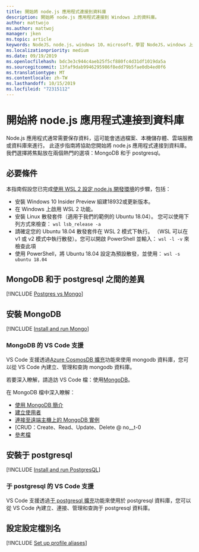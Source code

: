 ```yaml
---
title: 開始將 node.js 應用程式連接到資料庫
description: 開始將 node.js 應用程式連接到 Windows 上的資料庫。
author: mattwojo
ms.author: mattwoj
manager: jken
ms.topic: article
keywords: NodeJS，node.js，windows 10，microsoft，學習 NodeJS，windows 上的節點，wsl 上的節點，在 windows 上安裝節點，使用 vs code 的 NodeJS，在 windows 上以節點進行開發，在 windows 上使用 NodeJS 進行開發，在 windows 上的 wsl 上安裝節點適用于 Linux 的子系統
ms.localizationpriority: medium
ms.date: 09/19/2019
ms.openlocfilehash: bdc3e3c944c4aeb25f5cf880fc4d31df1019da5a
ms.sourcegitcommit: 13faf9dab9946295986f8edd79b5fae0db4ed0f6
ms.translationtype: MT
ms.contentlocale: zh-TW
ms.lasthandoff: 10/15/2019
ms.locfileid: "72315112"
---
```

# <a name="get-started-connecting-nodejs-apps-to-a-database"></a>開始將 node.js 應用程式連接到資料庫

Node.js 應用程式通常需要保存資料，這可能會透過檔案、本機儲存體、雲端服務或資料庫來進行。 此逐步指南將協助您開始將 node.js 應用程式連接到資料庫。 我們選擇將焦點放在兩個熱門的選項：MongoDB 和于 postgresql。

## <a name="prerequisites"></a>必要條件

本指南假設您已完成[使用 WSL 2 設定 node.js 開發環境](./setup-on-wsl2.md)的步驟，包括：

- 安裝 Windows 10 Insider Preview 組建18932或更新版本。
- 在 Windows 上啟用 WSL 2 功能。
- 安裝 Linux 散發套件（適用于我們的範例的 Ubuntu 18.04）。 您可以使用下列方式來檢查： `wsl lsb_release -a`
- 請確定您的 Ubuntu 18.04 散發套件在 WSL 2 模式下執行。 （WSL 可以在 v1 或 v2 模式中執行散發）。您可以開啟 PowerShell 並輸入： `wsl -l -v` 來檢查此項
- 使用 PowerShell，將 Ubuntu 18.04 設定為預設散發，並使用： `wsl -s ubuntu 18.04`

## <a name="differences-between-mongodb-and-postgresql"></a>MongoDB 和于 postgresql 之間的差異

[!INCLUDE [Postgres vs Mongo](../includes/postgres-v-mongo.md)]

## <a name="install-mongodb"></a>安裝 MongoDB

[!INCLUDE [Install and run Mongo](../includes/install-and-run-mongo.md)]

### <a name="vs-code-support-for-mongodb"></a>MongoDB 的 VS Code 支援

VS Code 支援透過[Azure CosmosDB 擴充](https://marketplace.visualstudio.com/items?itemName=ms-azuretools.vscode-cosmosdb)功能來使用 mongodb 資料庫，您可以從 VS Code 內建立、管理和查詢 mongodb 資料庫。

若要深入瞭解，請造訪 VS Code 檔：使用[MongoDB](https://code.visualstudio.com/docs/azure/mongodb)。

在 MongoDB 檔中深入瞭解：

- [使用 MongoDB 簡介](https://docs.mongodb.com/manual/introduction/)
- [建立使用者](https://docs.mongodb.com/manual/tutorial/create-users/)
- [連接至遠端主機上的 MongoDB 實例](https://docs.mongodb.com/manual/mongo/#mongodb-instance-on-a-remote-host)
- [CRUD：Create、Read、Update、Delete @ no__t-0
- [參考檔](https://docs.mongodb.com/manual/reference/)

## <a name="install-postgresql"></a>安裝于 postgresql

[!INCLUDE [Install and run PostgresQL](../includes/install-and-run-postgres.md)]

### <a name="vs-code-support-for-postgresql"></a>于 postgresql 的 VS Code 支援

VS Code 支援透過[于 postgresql 擴充](https://marketplace.visualstudio.com/items?itemName=ms-ossdata.vscode-postgresql)功能來使用於 postgresql 資料庫，您可以從 VS Code 內建立、連接、管理和查詢于 postgresql 資料庫。

## <a name="set-up-profile-aliases"></a>設定設定檔別名

[!INCLUDE [Set up profile aliases](../includes/profile-aliases.md)]
